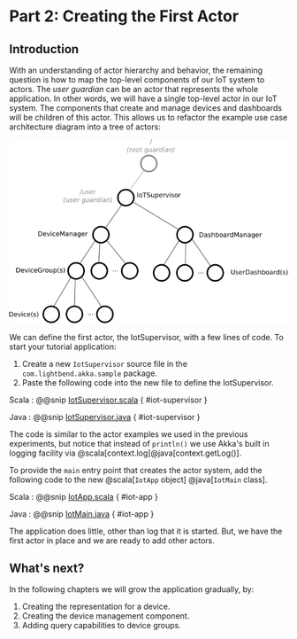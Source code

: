 # Part 2: Creating the First Actor

## Introduction

With an understanding of actor hierarchy and behavior, the remaining question is how to map the top-level components of our IoT system to actors. The _user guardian_ can be an actor that represents the whole application. In other words, we will have a single top-level actor in our IoT system. The components that create and manage devices and dashboards will be children of this actor. This allows us to refactor the example use case architecture diagram into a tree of actors:

![actor tree diagram of the architecture](diagrams/arch_tree_diagram.png)

We can define the first actor, the IotSupervisor, with a few lines of code. To start your tutorial application:

1. Create a new `IotSupervisor` source file in the `com.lightbend.akka.sample` package.
1. Paste the following code into the new file to define the IotSupervisor.

Scala
:   @@snip [IotSupervisor.scala](/akka-docs/src/test/scala/typed/tutorial_2/IotSupervisor.scala) { #iot-supervisor }

Java
:   @@snip [IotSupervisor.java](/akka-docs/src/test/java/jdocs/typed/tutorial_2/IotSupervisor.java) { #iot-supervisor }

The code is similar to the actor examples we used in the previous experiments, but notice that instead of `println()` we use Akka's built in logging facility via @scala[context.log]@java[context.getLog()].

To provide the `main` entry point that creates the actor system, add the following code to the new @scala[`IotApp` object] @java[`IotMain` class].

Scala
:   @@snip [IotApp.scala](/akka-docs/src/test/scala/typed/tutorial_2/IotApp.scala) { #iot-app }

Java
:   @@snip [IotMain.java](/akka-docs/src/test/java/jdocs/typed/tutorial_2/IotMain.java) { #iot-app }

The application does little, other than log that it is started. But, we have the first actor in place and we are ready to add other actors.

## What's next?

In the following chapters we will grow the application gradually, by:

 1. Creating the representation for a device.
 2. Creating the device management component.
 3. Adding query capabilities to device groups.

